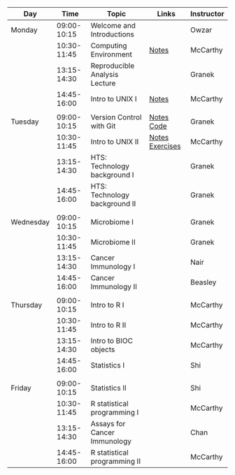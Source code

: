 | Day       | Time        | Topic                         | Links                                                                                                                                   | Instructor |
|-----------|-------------|-------------------------------|-----------------------------------------------------------------------------------------------------------------------------------------|------------|
| Monday    | 09:00-10:15 | Welcome and Introductions     |                                                                                                                                         | Owzar      |
|           | 10:30-11:45 | Computing Environment         | [Notes](../computing/intro/IntroToCompBoot.Rmd)                                                                                                                                         | McCarthy   |
|           | 13:15-14:30 | Reproducible Analysis Lecture |                                                                                                                                         | Granek     |
|           | 14:45-16:00 | Intro to UNIX I               |[Notes](../computing/unix/Unix_01.Rmd)                                                                                                                                          | McCarthy   |
|           |             |                               |                                                                                                                                         |            |
| Tuesday   | 09:00-10:15 | Version Control with Git      | [Notes](../computing/reproducible/reproducible_research_lecture.md) [Code](../computing/reproducible/reproducible_research_lecture.Rmd) | Granek     |
|           | 10:30-11:45 | Intro to UNIX II              | [Notes](../computing/unix/Unix_02.Rmd) [Exercises](../computing/unix/Exercises.Rmd)                                                                                                                                        | McCarthy   |
|           | 13:15-14:30 | HTS: Technology background I  |                                                                                                                                         | Granek     |
|           | 14:45-16:00 | HTS: Technology background II |                                                                                                                                         | Granek     |
|           |             |                               |                                                                                                                                         |            |
| Wednesday | 09:00-10:15 | Microbiome I                  |                                                                                                                                         | Granek     |
|           | 10:30-11:45 | Microbiome II                 |                                                                                                                                         | Granek     |
|           | 13:15-14:30 | Cancer Immunology I           |                                                                                                                                         | Nair       |
|           | 14:45-16:00 | Cancer Immunology II          |                                                                                                                                         | Beasley    |
|           |             |                               |                                                                                                                                         |            |
| Thursday  | 09:00-10:15 | Intro to R I                  |                                                                                                                                         | McCarthy   |
|           | 10:30-11:45 | Intro to R II                 |                                                                                                                                         | McCarthy   |
|           | 13:15-14:30 | Intro to BIOC objects         |                                                                                                                                         | McCarthy   |
|           | 14:45-16:00 | Statistics I                  |                                                                                                                                         | Shi        |
|           |             |                               |                                                                                                                                         |            |
| Friday    | 09:00-10:15 | Statistics II                 |                                                                                                                                         | Shi        |
|           | 10:30-11:45 | R statistical programming I   |                                                                                                                                         | McCarthy   |
|           | 13:15-14:30 | Assays for Cancer Immunology  |                                                                                                                                         | Chan       |
|           | 14:45-16:00 | R statistical programming II  |                                                                                                                                         | McCarthy   |

```python

```
